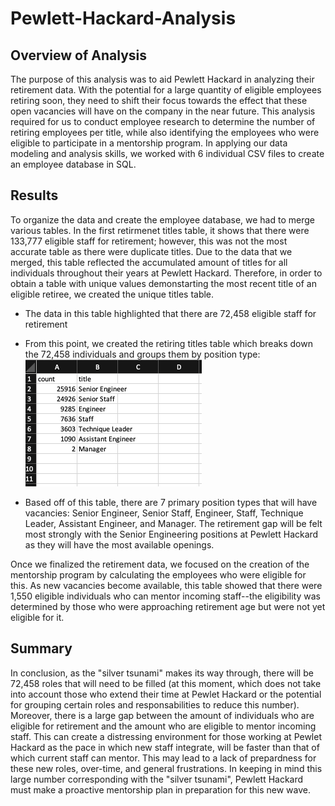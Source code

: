 # Pewlett-Hackard-Analysis
## Overview of Analysis
The purpose of this analysis was to aid Pewlett Hackard in analyzing their retirement data. With the potential for a large quantity of eligible employees retiring soon, they need to shift their focus towards the effect that these open vacancies will have on the company in the near future. This analysis required for us to conduct employee research to determine the number of retiring employees per title, while also identifying the employees who were eligible to participate in a mentorship program. In applying our data modeling and analysis skills, we worked with 6 individual CSV files to create an employee database in SQL.

## Results
To organize the data and create the employee database, we had to merge various tables. In the first retirmenet titles table, it shows that there were 133,777 eligible staff for retirement; however, this was not the most accurate table as there were duplicate titles. Due to the data that we merged, this table reflected the accumulated amount of titles for all individuals throughout their years at Pewlett Hackard. Therefore, in order to obtain a table with unique values demonstarting the most recent title of an eligible retiree, we created the unique titles table.
- The data in this table highlighted that there are 72,458 eligible staff for retirement
- From this point, we created the retiring titles table which breaks down the 72,458 individuals and groups them by position type:
![This is an image](https://github.com/leilacf/Pewlett-Hackard-Analysis/blob/main/Final%20Data/retiring%20tables%20%23.png)

- Based off of this table, there are 7 primary position types that will have vacancies: Senior Engineer, Senior Staff, Engineer, Staff, Technique Leader, Assistant Engineer, and Manager. The retirement gap will be felt most strongly with the Senior Engineering positions at Pewlett Hackard as they will have the most available openings. 

Once we finalized the retirement data, we focused on the creation of the mentorship program by calculating the employees who were eligible for this. As new vacancies become available, this table showed that there were 1,550 eligible individuals who can mentor incoming staff--the eligibility was determined by those who were approaching retirement age but were not yet eligible for it.

## Summary
In conclusion, as the "silver tsunami" makes its way through, there will be 72,458 roles that will need to be filled (at this moment, which does not take into account those who extend their time at Pewlet Hackard or the potential for grouping certain roles and responsabilities to reduce this number). Moreover, there is a large gap between the amount of individuals who are eligible for retirement and the amount who are eligible to mentor incoming staff. This can create a distressing environment for those working at Pewlet Hackard as the pace in which new staff integrate, will be faster than that of which current staff can mentor. This may lead to a lack of prepardness for these new roles, over-time, and general frustrations. In keeping in mind this large number corresponding with the "silver tsunami", Pewlett Hackard must make a proactive mentorship plan in preparation for this new wave.






